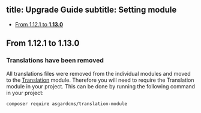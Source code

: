 title: Upgrade Guide
subtitle: Setting module
-------

- [From 1.12.1 to **1.13.0**](#upgrade-1.13.0)

## <a name="upgrade-1.13.0" class="anchor" href="#upgrade-1.13.0"></a> From 1.12.1 to **1.13.0**

### Translations have been removed

All translations files were removed from the individual modules and moved to the [Translation](https://github.com/AsgardCms/Translation) module. Therefore you will need to require the Translation module in your project. This can be done by running the following command in your project:

``` .language-bash
composer require asgardcms/translation-module
```

